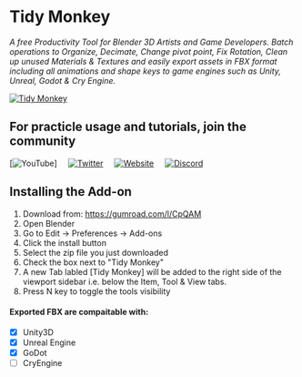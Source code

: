 # Tidy Monkey #
*A free Productivity Tool for Blender 3D Artists and Game Developers. Batch operations to Organize, Decimate, Change pivot point, Fix Rotation, Clean up unused Materials & Textures and easily export assets in FBX format including all animations and shape keys to game engines such as Unity, Unreal, Godot & Cry Engine.*

[![Tidy Monkey](https://user-images.githubusercontent.com/8532589/120841263-93656380-c56b-11eb-8286-2fe80f42b640.gif)](https://youtu.be/3g1JKg0-Wtc)

## For practicle usage and tutorials, join the community ##
[![YouTube](https://youtu.be/MHFUBcTz9Wo)]
&nbsp; &nbsp; [![Twitter](https://panettonegames.files.wordpress.com/2021/06/twitter.png?resize=33%2C33)](https://twitter.com/intent/tweet?text=I%20Support%20TidyMonkey%20Blender%20Addon%20for%20Artists%20and%20Game%20Developers%0D%0Ahttp://www.PanettoneGames.com%20pic.twitter.com/1RuB2tqJrJ%20%0D%0A@88Spark)
&nbsp; &nbsp; [![Website](https://panettonegames.files.wordpress.com/2021/06/globe.png?resize=33%2C33)](https://panettonegames.com)
&nbsp; &nbsp; [![Discord](https://panettonegames.files.wordpress.com/2021/06/discord.png?resize=33%2C33)](https://discord.gg/V3VMsghe2v)

## Installing the Add-on ##
1. Download from: https://gumroad.com/l/CpQAM
2. Open Blender
3. Go to Edit -> Preferences -> Add-ons
4. Click the install button
5. Select the zip file you just downloaded
6. Check the box next to "Tidy Monkey"
7. A new Tab labled [Tidy Monkey] will be added to the right side of the viewport sidebar i.e. below the Item, Tool & View tabs.
8. Press N key to toggle the tools visibility

#### Exported FBX are compaitable with: ####
- [x] Unity3D
- [x] Unreal Engine
- [x] GoDot
- [ ] CryEngine
